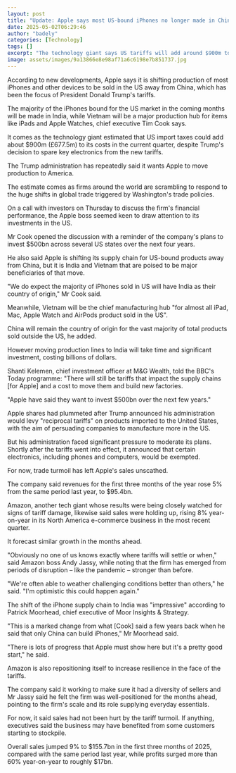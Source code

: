 ```yaml
---
layout: post
title: "Update: Apple says most US-bound iPhones no longer made in China"
date: 2025-05-02T06:29:46
author: "badely"
categories: [Technology]
tags: []
excerpt: "The technology giant says US tariffs will add around $900m to its costs this quarter."
image: assets/images/9a13866e8e98af71a6c6198e7b851737.jpg
---
```


According to new developments, Apple says it is shifting production of most iPhones and other devices to be sold in the US away from China, which has been the focus of President Donald Trump's tariffs.

The majority of the iPhones bound for the US market in the coming months will be made in India, while Vietnam will be a major production hub for items like iPads and Apple Watches, chief executive Tim Cook says.

It comes as the technology giant estimated that US import taxes could add about $900m (£677.5m) to its costs in the current quarter, despite Trump's decision to spare key electronics from the new tariffs.

The Trump administration has repeatedly said it wants Apple to move production to America. 

The estimate comes as firms around the world are scrambling to respond to the huge shifts in global trade triggered by Washington's trade policies.

On a call with investors on Thursday to discuss the firm's financial performance, the Apple boss seemed keen to draw attention to its investments in the US.

Mr Cook opened the discussion with a reminder of the company's plans to invest $500bn across several US states over the next four years.

He also said Apple is shifting its supply chain for US-bound products away from China, but it is India and Vietnam that are poised to be major beneficiaries of that move.

"We do expect the majority of iPhones sold in US will have India as their country of origin," Mr Cook said.

Meanwhile, Vietnam will be the chief manufacturing hub "for almost all iPad, Mac, Apple Watch and AirPods product sold in the US".

China will remain the country of origin for the vast majority of total products sold outside the US, he added.

However moving production lines to India will take time and significant investment, costing billions of dollars.

Shanti Kelemen, chief investment officer at M&G Wealth, told the BBC's Today programme: "There will still be tariffs that impact the supply chains [for Apple] and a cost to move them and build new factories.

"Apple have said they want to invest $500bn over the next few years."

Apple shares had plummeted after Trump announced his administration would levy "reciprocal tariffs" on products imported to the United States, with the aim of persuading companies to manufacture more in the US.

But his administration faced significant pressure to moderate its plans. Shortly after the tariffs went into effect, it announced that certain electronics, including phones and computers, would be exempted.

For now, trade turmoil has left Apple's sales unscathed.

The company said revenues for the first three months of the year rose 5% from the same period last year, to $95.4bn.

Amazon, another tech giant whose results were being closely watched for signs of tariff damage, likewise said sales were holding up, rising 8% year-on-year in its North America e-commerce business in the most recent quarter.

It forecast similar growth in the months ahead. 

"Obviously no one of us knows exactly where tariffs will settle or when," said Amazon boss Andy Jassy, while noting that the firm has emerged from periods of disruption – like the pandemic – stronger than before.

"We're often able to weather challenging conditions better than others," he said. "I'm optimistic this could happen again."

The shift of the iPhone supply chain to India was "impressive" according to Patrick Moorhead, chief executive of Moor Insights & Strategy.

"This is a marked change from what [Cook] said a few years back when he said that only China can build iPhones," Mr Moorhead said.

"There is lots of progress that Apple must show here but it's a pretty good start," he said.

Amazon is also repositioning itself to increase resilience in the face of the tariffs.

The company said it working to make sure it had a diversity of sellers and Mr Jassy said he felt the firm was well-positioned for the months ahead, pointing to the firm's scale and its role supplying everyday essentials.

For now, it said sales had not been hurt by the tariff turmoil. If anything, executives said the business may have benefited from some customers starting to stockpile.

Overall sales jumped 9% to $155.7bn in the first three months of 2025, compared with the same period last year, while profits surged more than 60% year-on-year to roughly $17bn.

